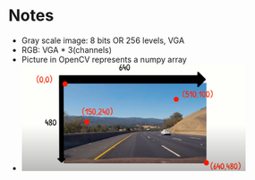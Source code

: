 # Notes
- Gray scale image: 8 bits OR 256 levels, VGA
- RGB: VGA * 3(channels)
- Picture in OpenCV represents a numpy array
- <img src="media/1.png" width=400>
